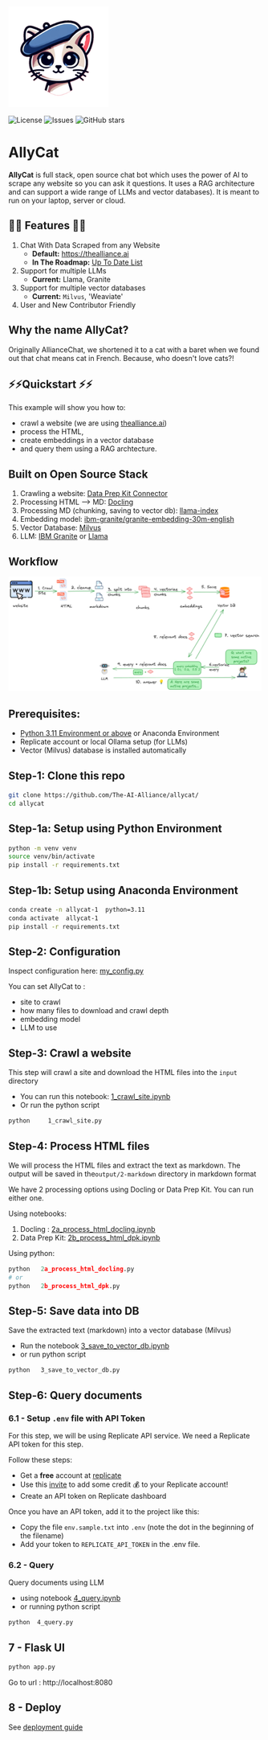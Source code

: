 <img src="assets/allycat.png" alt="Alley Cat" width="200"/>

![License](https://img.shields.io/github/license/The-AI-Alliance/allycat)
![Issues](https://img.shields.io/github/issues/The-AI-Alliance/allycat)
![GitHub stars](https://img.shields.io/github/stars/The-AI-Alliance/allycat?style=social)

# AllyCat
  
**AllyCat** is full stack, open source chat bot which uses the power of AI to scrape any website so you can ask it questions. It uses a RAG architecture and can support a wide range of LLMs and vector databases). It is meant to run on your laptop, server or cloud.

## 🌟🌟 Features 🌟🌟 

1. Chat With Data Scraped from any Website 
   - **Default:** https://thealliance.ai
   - **In The Roadmap:** [Up To Date List](https://github.com/The-AI-Alliance/gofannon/issues?q=is%3Aissue%20state%3Aopen%20label%3Aframework%20no%3Aassignee)
2. Support for multiple LLMs
   - **Current:** Llama, Granite
4. Support for multiple vector databases
   - **Current:** `Milvus`, 'Weaviate'
5. User and New Contributor Friendly

## Why the name **AllyCat**?

Originally AllianceChat, we shortened it to a cat with a baret when we found out that chat means cat in French. Because, who doesn't love cats?!

## ⚡️⚡️Quickstart ⚡️⚡️

This example will show you how to:

- crawl a website (we are using [thealliance.ai](https://thealliance.ai/))
- process the HTML, 
- create embeddings in a vector database
- and query them using a RAG archtecture.


## Built on Open Source Stack

1. Crawling a website: [Data Prep Kit Connector](https://github.com/data-prep-kit/data-prep-kit/blob/dev/data-connector-lib/doc/overview.md)
2. Processing HTML --> MD:  [Docling](https://github.com/docling-project/docling)
3. Processing MD (chunking, saving to vector db): [llama-index](https://docs.llamaindex.ai/en/stable/)
4. Embedding model: [ibm-granite/granite-embedding-30m-english](https://huggingface.co/ibm-granite/granite-embedding-30m-english)
5. Vector Database: [Milvus](https://milvus.io/)
6. LLM:  [IBM Granite](https://huggingface.co/ibm-granite) or [Llama]()

## Workflow

![](assets/rag-website-1.png)

## Prerequisites: 
- [Python 3.11 Environment or above](https://www.python.org/downloads/) or Anaconda Environment
- Replicate account or local Ollama setup (for LLMs)
- Vector (Milvus) database is installed automatically 

## Step-1: Clone this repo
```bash
git clone https://github.com/The-AI-Alliance/allycat/
cd allycat
```

## Step-1a: Setup using Python Environment

```bash
python -m venv venv
source venv/bin/activate
pip install -r requirements.txt
```

## Step-1b: Setup using Anaconda Environment

```bash
conda create -n allycat-1  python=3.11
conda activate  allycat-1
pip install -r requirements.txt 
```


## Step-2: Configuration

Inspect configuration here: [my_config.py](my_config.py)

You can set AllyCat to :
- site to crawl
- how many files to download and crawl depth
- embedding model
- LLM to use

## Step-3: Crawl a website

This step will crawl a site and download the HTML files into the `input` directory

- You can run this notebook: [1_crawl_site.ipynb](1_crawl_site.ipynb)
- Or run the python script

```bash
python     1_crawl_site.py
```


## Step-4: Process HTML files

We will process the HTML files and extract the text as markdown.  The output will be saved in the`output/2-markdown` directory in markdown format

We have 2 processing options using Docling or Data Prep Kit.  You can run either one.

Using notebooks:

1. Docling : [2a_process_html_docling.ipynb](2a_process_html_docling.ipynb)
2. Data Prep Kit: [2b_process_html_dpk.ipynb](2b_process_html_dpk.ipynb)


Using python:

```python
python   2a_process_html_docling.py
# or 
python   2b_process_html_dpk.py
```

## Step-5: Save data into DB

Save the extracted text (markdown) into a vector database (Milvus)

- Run the notebook [3_save_to_vector_db.ipynb](3_save_to_vector_db.ipynb)
- or run python script

```bash
python   3_save_to_vector_db.py
```

## Step-6: Query documents

### 6.1 - Setup `.env` file with API Token

For this step, we will be using Replicate API service.  We need a Replicate API token for this step.

Follow these steps:

- Get a **free** account at [replicate](https://replicate.com/home)
- Use this [invite](https://replicate.com/invites/a8717bfe-2f3d-4a52-88ed-1356231cdf03) to add some credit  💰  to your Replicate account!
- Create an API token on Replicate dashboard

Once you have an API token, add it to the project like this:

- Copy the file `env.sample.txt` into `.env`  (note the dot in the beginning of the filename)
- Add your token to `REPLICATE_API_TOKEN` in the .env file.

### 6.2 - Query

Query documents using LLM

- using notebook [4_query.ipynb](4_query.ipynb)
- or running python script

```bash
python  4_query.py
```

## 7 - Flask UI

```bash
python app.py
```

Go to url : http://localhost:8080

## 8 - Deploy

See [deployment guide](deploy.md)
